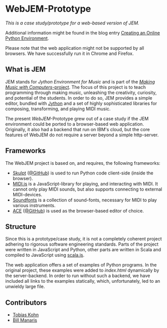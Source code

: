# WebJEM-Prototype

_This is a case study/prototype for a web-based version of JEM._

Additional information might be found in the blog entry [Creating an Online Python Environment](https://tobiaskohn.ch/index.php/2017/03/15/creating-an-online-python-environment/).

Please note that the web application might not be supported by all browsers. We have successfully run it in Chrome and Firefox.


## What is JEM

JEM stands for _Jython Environment for Music_ and is part of the [_Making Music with Computers_-project](https://jythonmusic.me/). The focus of this project is to teach programming through making music, unleashing the creativity, curiosity, and potential of the students. In order to do so, JEM provides a simple editor, bundled with [Jython](http://www.jython.org/) and a set of highly sophisticated libraries for composing, transforming, and playing MIDI music.

The present _WebJEM_-Prototype grew out of a case study if the JEM environment could be ported to a browser-based web application. Originally, it also had a backend that run on IBM's cloud, but the core features of WebJEM do not require a server beyond a simple http-server.


## Frameworks

The WebJEM project is based on, and requires, the following frameworks:
- [Skulpt](http://www.skulpt.org/) ([@GitHub](https://github.com/skulpt/skulpt)) is used to run Python code client-side (inside the browser).
- [MIDI.js](https://github.com/mudcube/MIDI.js/) is a JavaScript-library for playing, and interacting with MIDI. It cannot only play MIDI sounds, but also supports connecting to external MIDI-devices.
- [Soundfonts](https://github.com/gleitz/midi-js-soundfonts) is a collection of sound-fonts, necessary for MIDI to play various instruments.
- [ACE](https://ace.c9.io/) ([@GitHub](https://github.com/ajaxorg/ace)) is used as the browser-based editor of choice.


## Structure

Since this is a prototype/case study, it is not a completely coherent project adhering to rigorous software engineering standards. Parts of the project were written in JavaScript and Python, other parts are written in Scala and compiled to JavaScript using [scala.js](https://www.scala-js.org/).

The web application offers a set of examples of Python programs. In the original project, these examples were added to _index.html_ dynamically by the server-backend. In order to run without such a backend, we have included all links to the examples statically, which, unfortunately, led to an unwieldy large file.


## Contributors

- [Tobias Kohn](https://tobiaskohn.ch)
- [Bill Manaris](https://blogs.cofc.edu/manaris/)
